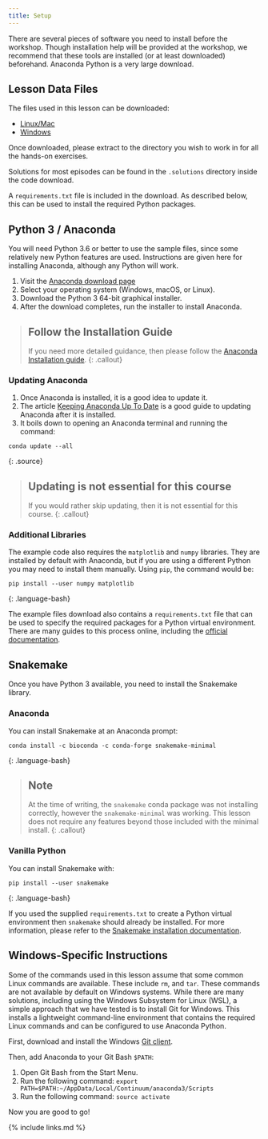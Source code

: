```yaml
---
title: Setup
---
```


There are several pieces of software you need to install before the workshop.
Though installation help will be provided at the workshop, we recommend that
these tools are installed (or at least downloaded) beforehand. Anaconda
Python is a very large download.

## Lesson Data Files

The files used in this lesson can be downloaded:

* [Linux/Mac](files/workflow-engines-lesson.tar.gz)
* [Windows](files/workflow-engines-lesson.zip)

Once downloaded, please extract to the directory you wish to work in for all
the hands-on exercises.

Solutions for most episodes can be found in the `.solutions` directory inside
the code download.

A `requirements.txt` file is included in the download. As described below,
this can be used to install the required Python packages.

## Python 3 / Anaconda

You will need Python 3.6 or better to use the sample files, since some
relatively new Python features are used. Instructions are given here for
installing Anaconda, although any Python will work.

1. Visit the [Anaconda download page][anaconda]
2. Select your operating system (Windows, macOS, or Linux).
3. Download the Python 3 64-bit graphical installer.
4. After the download completes, run the installer to install Anaconda.

> ## Follow the Installation Guide
>
> If you need more detailed guidance, then please follow the [Anaconda
> Installation guide][anaconda-installation].
{: .callout}

### Updating Anaconda

1. Once Anaconda is installed, it is a good idea to update it.
2. The article [Keeping Anaconda Up To Date][anaconda-update] is a good guide to
   updating Anaconda after it is installed.
3. It boils down to opening an Anaconda terminal and running the command:

~~~
conda update --all
~~~
{: .source}

> ## Updating is not essential for this course
>
> If you would rather skip updating, then it is not essential for this course.
{: .callout}

### Additional Libraries

The example code also requires the `matplotlib` and `numpy` libraries. They
are installed by default with Anaconda, but if you are using a different
Python you may need to install them manually. Using `pip`, the command would
be:

~~~
pip install --user numpy matplotlib
~~~
{: .language-bash}

The example files download also contains a `requirements.txt` file that can
be used to specify the required packages for a Python virtual environment.
There are many guides to this process online, including the [official
documentation](https://docs.python.org/3/tutorial/venv.html).

## Snakemake

Once you have Python 3 available, you need to install the Snakemake library.

### Anaconda

You can install Snakemake at an Anaconda prompt:

~~~
conda install -c bioconda -c conda-forge snakemake-minimal
~~~
{: .language-bash}

> ## Note
> At the time of writing, the `snakemake` conda package was not installing correctly,
> however the `snakemake-minimal` was working. This lesson does not require any
> features beyond those included with the minimal install.
{: .callout}

### Vanilla Python

You can install Snakemake with:

~~~
pip install --user snakemake
~~~
{: .language-bash}

If you used the supplied `requirements.txt` to create a Python virtual
environment then `snakemake` should already be installed. For more
information, please refer to the [Snakemake installation
documentation](https://snakemake.readthedocs.io/en/stable/getting_started/installation.html).

## Windows-Specific Instructions

Some of the commands used in this lesson assume that some common Linux
commands are available. These include `rm`, and `tar`. These commands are not
available by default on Windows systems. While there are many solutions,
including using the Windows Subsystem for Linux (WSL), a simple approach that
we have tested is to install Git for Windows. This installs a lightweight
command-line environment that contains the required Linux commands and can be
configured to use Anaconda Python.

First, download and install the Windows [Git client][git-win].

Then, add Anaconda to your Git Bash `$PATH`:

1. Open Git Bash from the Start Menu.
2. Run the following command: `export
PATH=$PATH:~/AppData/Local/Continuum/anaconda3/Scripts`
3. Run the following
command: `source activate`

Now you are good to go!

{% include links.md %}

[anaconda]: https://www.anaconda.com/distribution/
[anaconda-installation]: https://docs.anaconda.com/anaconda/install/
[anaconda-update]: https://www.anaconda.com/keeping-anaconda-date/
[git-win]: https://git-scm.com/download/win
